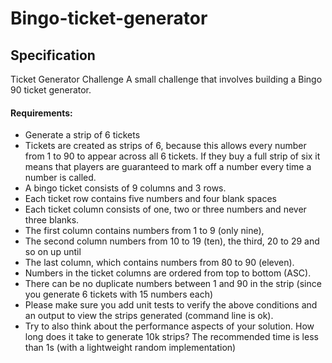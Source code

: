 # Bingo-ticket-generator

## Specification

Ticket Generator Challenge
A small challenge that involves building a Bingo 90 ticket generator.

#### Requirements:
* Generate a strip of 6 tickets
* Tickets are created as strips of 6, because this allows every number from 1 to 90 to appear across all 6 tickets. If they buy a full strip of six it means that players are guaranteed to mark off a number every time a number is called.
* A bingo ticket consists of 9 columns and 3 rows.
* Each ticket row contains five numbers and four blank spaces
* Each ticket column consists of one, two or three numbers and never three blanks.
* The first column contains numbers from 1 to 9 (only nine),
* The second column numbers from 10 to 19 (ten), the third, 20 to 29 and so on up until
* The last column, which contains numbers from 80 to 90 (eleven).
* Numbers in the ticket columns are ordered from top to bottom (ASC).
* There can be no duplicate numbers between 1 and 90 in the strip (since you generate 6 tickets with 15 numbers each)
* Please make sure you add unit tests to verify the above conditions and an output to view the strips generated (command line is ok).
* Try to also think about the performance aspects of your solution. How long does it take to generate 10k strips? The recommended time is less than 1s (with a lightweight random implementation)